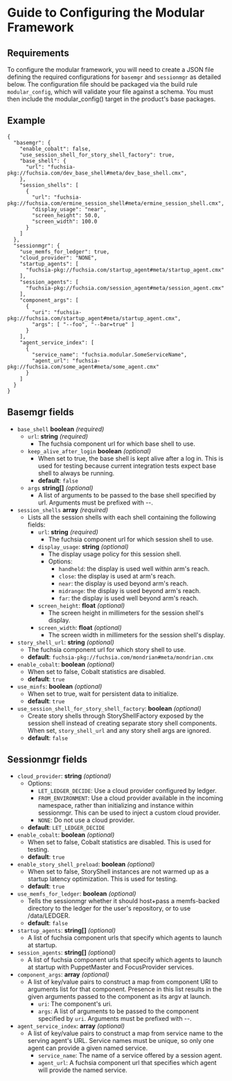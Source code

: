 # Guide to Configuring the Modular Framework

## Requirements

To configure the modular framework, you will need to create a JSON file defining
the required configurations for `basemgr` and `sessionmgr` as detailed below.
The configuration file should be packaged via the build rule `modular_config`,
which will validate your file against a schema. You must then include the
modular_config() target in the product's base packages.

## Example

```
{
  "basemgr": {
    "enable_cobalt": false,
    "use_session_shell_for_story_shell_factory": true,
    "base_shell": {
      "url": "fuchsia-pkg://fuchsia.com/dev_base_shell#meta/dev_base_shell.cmx",
    },
    "session_shells": [
      {
        "url": "fuchsia-pkg://fuchsia.com/ermine_session_shell#meta/ermine_session_shell.cmx",
        "display_usage": "near",
        "screen_height": 50.0,
        "screen_width": 100.0
      }
    ]
  },
  "sessionmgr": {
    "use_memfs_for_ledger": true,
    "cloud_provider": "NONE",
    "startup_agents": [
      "fuchsia-pkg://fuchsia.com/startup_agent#meta/startup_agent.cmx"
    ],
    "session_agents": [
      "fuchsia-pkg://fuchsia.com/session_agent#meta/session_agent.cmx"
    ],
    "component_args": [
      {
        "uri": "fuchsia-pkg://fuchsia.com/startup_agent#meta/startup_agent.cmx",
        "args": [ "--foo", "--bar=true" ]
      }
    ],
    "agent_service_index": [
      {
        "service_name": "fuchsia.modular.SomeServiceName",
        "agent_url": "fuchsia-pkg://fuchsia.com/some_agent#meta/some_agent.cmx"
      }
    ]
  }
}
```

## Basemgr fields

- `base_shell` **boolean** _(required)_
  - `url`: **string** _(required)_
    - The fuchsia component url for which base shell to use.
  - `keep_alive_after_login` **boolean** _(optional)_
    - When set to true, the base shell is kept alive after a log in. This is
      used for testing because current integration tests expect base shell
      to always be running.
    - **default**: `false`
  - `args` **string[]** _(optional)_
    - A list of arguments to be passed to the base shell specified by url.
      Arguments must be prefixed with --.
- `session_shells` **array** _(required)_
  - Lists all the session shells with each shell containing the following
    fields:
    - `url`: **string** _(required)_
      - The fuchsia component url for which session shell to use.
    - `display_usage`: **string** _(optional)_
      - The display usage policy for this session shell.
      - Options:
        - `handheld`: the display is used well within arm's reach.
        - `close`: the display is used at arm's reach.
        - `near`: the display is used beyond arm's reach.
        - `midrange`: the display is used beyond arm's reach.
        - `far`: the display is used well beyond arm's reach.
    - `screen_height`: **float** _(optional)_
      - The screen height in millimeters for the session shell's display.
    - `screen_width`: **float** _(optional)_
      - The screen width in millimeters for the session shell's display.
- `story_shell_url`: **string** _(optional)_
  - The fuchsia component url for which story shell to use.
  - **default**: `fuchsia-pkg://fuchsia.com/mondrian#meta/mondrian.cmx`
- `enable_cobalt`: **boolean** _(optional)_
  - When set to false, Cobalt statistics are disabled.
  - **default**: `true`
- `use_minfs`: **boolean** _(optional)_
  - When set to true, wait for persistent data to initialize.
  - **default**: `true`
- `use_session_shell_for_story_shell_factory`: **boolean** _(optional)_
  - Create story shells through StoryShellFactory exposed by the session shell
    instead of creating separate story shell components. When set,
    `story_shell_url` and any story shell args are ignored.
  - **default**: `false`

## Sessionmgr fields

- `cloud_provider`: **string** _(optional)_
  - Options:
    - `LET_LEDGER_DECIDE`: Use a cloud provider configured by ledger.
    - `FROM_ENVIRONMENT`: Use a cloud provider available in the incoming
      namespace, rather than initializing and instance within sessionmgr.
      This can be used to inject a custom cloud provider.
    - `NONE`: Do not use a cloud provider.
  - **default**: `LET_LEDGER_DECIDE`
- `enable_cobalt`: **boolean** _(optional)_
  - When set to false, Cobalt statistics are disabled. This is used for
    testing.
  - **default**: `true`
- `enable_story_shell_preload`: **boolean** _(optional)_
  - When set to false, StoryShell instances are not warmed up as a startup
    latency optimization. This is used for testing.
  - **default**: `true`
- `use_memfs_for_ledger`: **boolean** _(optional)_
  - Tells the sessionmgr whether it should host+pass a memfs-backed directory
    to the ledger for the user's repository, or to use /data/LEDGER.
  - **default**: `false`
- `startup_agents`: **string[]** _(optional)_
  - A list of fuchsia component urls that specify which agents to launch at
    startup.
- `session_agents`: **string[]** _(optional)_
  - A list of fuchsia component urls that specify which agents to launch at
    startup with PuppetMaster and FocusProvider services.
- `component_args`: **array** _(optional)_
  - A list of key/value pairs to construct a map from component URI to
    arguments list for that component. Presence in this list results in the
    given arguments passed to the component as its argv at launch.
    - `uri`: The component's uri.
    - `args`: A list of arguments to be passed to the component specified by
      `uri`. Arguments must be prefixed with --.
- `agent_service_index`: **array** _(optional)_
  - A list of key/value pairs to construct a map from service name to the
    serving agent's URL. Service names must be unique, so only one agent can
    provide a given named service.
    - `service_name`: The name of a service offered by a session agent.
    - `agent_url`: A fuchsia component url that specifies which agent will
      provide the named service.
